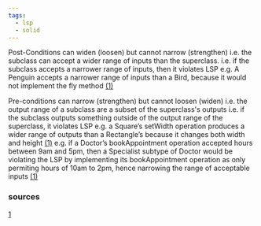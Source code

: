 ```yaml
---
tags:
  - lsp
  - solid
---
```


Post-Conditions can widen (loosen) but cannot narrow (strengthen)
i.e. the subclass can accept a wider range of inputs than the superclass.
i.e. if the subclass accepts a narrower range of inputs, then it violates LSP
e.g. A Penguin accepts a narrower range of inputs than a Bird, because it would not implement the fly method [(1)](#sources)

Pre-conditions can narrow (strengthen) but cannot loosen (widen)
i.e. the output range of a subclass are a subset of the superclass's outputs
i.e. if the subclass outputs something outside of the output range of the superclass, it violates LSP
e.g. a Square’s setWidth operation produces a wider range of outputs than a Rectangle’s because it changes both width and height [(1)](#sources)
e.g. if a Doctor’s bookAppointment operation accepted hours between 9am and 5pm, then a Specialist subtype of Doctor would be violating the LSP by implementing its bookAppointment operation as only permiting hours of 10am to 2pm, hence narrowing the range of acceptable inputs [(1)](#sources)

### sources
[1](obsidian://open?vault=josh_notes&file=LiskofHappySad_ICSE-SEET_2018.pdf)